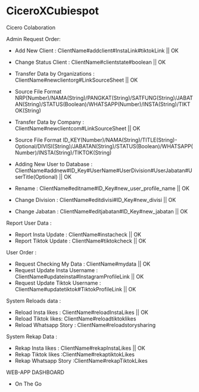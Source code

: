 # CiceroXCubiespot
Cicero Colaboration

Admin Request Order:

- Add New Client : ClientName#addclient#InstaLink#tiktokLink || OK
- Change Status Client : ClientName#clientstate#boolean || OK
- Transfer Data by Organizations : ClientName#newclientorg#LinkSourceSheet || OK 
- Source File Format NRP(Number)/NAMA(String)/PANGKAT(String)/SATFUNG(String)/JABATAN(String)/STATUS(Boolean)/WHATSAPP(Number)/INSTA(String)/TIKTOK(String)

- Transfer Data by Company : ClientName#newclientcom#LinkSourceSheet || OK
- Source File Format ID_KEY(Number)/NAMA(String)/TITLE(String)- Optional/DIVISI(String)/JABATAN(String)/STATUS(Boolean)/WHATSAPP(Number)/INSTA(String)/TIKTOK(String)

- Adding New User to Database : ClientName#addnew#ID_Key#UserName#UserDivision#UserJabatan#UserTitle(Optional) || OK
- Rename : ClientName#editname#ID_Key#new_user_profile_name || OK
- Change Division : ClientName#editdivisi#ID_Key#new_divisi || OK
- Change Jabatan : ClientName#editjabatan#ID_Key#new_jabatan || OK

Report User Data :

- Report Insta Update : ClientName#instacheck || OK
- Report Tiktok Update : ClientName#tiktokcheck || OK

User Order :

- Request Checking My Data : ClientName#mydata || OK
- Request Update Insta Username : ClientName#updateinsta#InstagramProfileLink || OK
- Request Update Tiktok Username : ClientName#updatetiktok#TiktokProfileLink || OK

System Reloads data :

- Reload Insta likes : ClientName#reloadInstaLikes || OK
- Reload Tiktok likes: ClientName#reloadtiktoklikes
- Reload Whatsapp Story : ClientName#reloadstorysharing
  
System Rekap Data :

- Rekap Insta likes : ClientName#rekapInstaLikes || OK
- Rekap Tiktok likes :ClientName#rekaptiktokLikes
- Rekap Whatsapp Story :ClientName#rekapTiktokLikes


WEB-APP DASHBOARD

- On The Go
